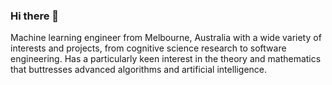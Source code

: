 ### Hi there 👋

Machine learning engineer from Melbourne, Australia with a wide variety of interests and projects, from cognitive science research to software engineering. Has a particularly keen interest in the theory and mathematics that buttresses advanced algorithms and artificial intelligence.

